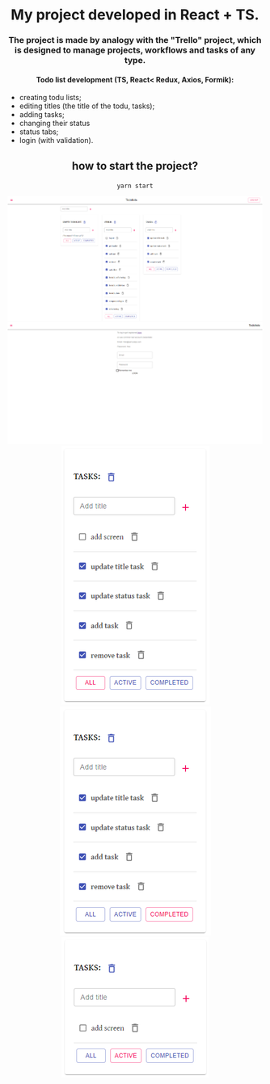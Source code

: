 
<div align="center">

# My project developed in React + TS.

### The project is made by analogy with the "Trello" project, which is designed to manage projects, workflows and tasks of any type.

#### Todo list development (TS, React< Redux, Axios, Formik):

</div>

<div>
<ul>
  <li>creating todu lists; </li>
  <li>editing titles (the title of the todu, tasks); </li>
  <li>adding tasks;</li>
  <li>changing their status</li>
  <li> status tabs;</li>
  <li>login (with validation).</li>
</ul>
</div>

  <div align="center">
    
## how to start the project?
    
`yarn start`
  
<img src="https://raw.githubusercontent.com/e-doschechnikova/Todo-List-TS/main/src/intro-project/main%20todo.png" /> 
<img src="https://raw.githubusercontent.com/e-doschechnikova/Todo-List-TS/main/src/intro-project/login.png" />
<img src="https://github.com/e-doschechnikova/Todo-List-TS/blob/main/src/intro-project/filter%20(all).png?raw=true" /> 
<img src="https://github.com/e-doschechnikova/Todo-List-TS/blob/main/src/intro-project/filter%20(completed).png?raw=true" /> 
<img src="https://github.com/e-doschechnikova/Todo-List-TS/blob/main/src/intro-project/filter%20(active).png?raw=true" />
    
  </div>
